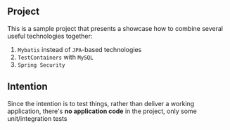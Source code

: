 ## Project
This is a sample project that presents a showcase how to combine
several useful technologies together:

1. ```Mybatis``` instead of ```JPA```-based technologies
2. ```TestContainers``` with ```MySQL```
3. ```Spring Security```

## Intention
Since the intention is to test things, rather than deliver a working
application, there's **no application code** in the project, only 
some unit/integration tests